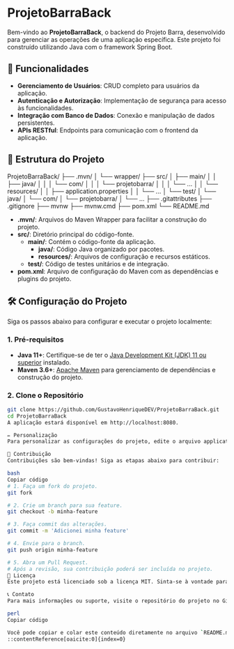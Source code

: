 # ProjetoBarraBack

Bem-vindo ao **ProjetoBarraBack**, o backend do Projeto Barra, desenvolvido para gerenciar as operações de uma aplicação específica. Este projeto foi construído utilizando Java com o framework Spring Boot.

## 🚀 Funcionalidades

- **Gerenciamento de Usuários**: CRUD completo para usuários da aplicação.
- **Autenticação e Autorização**: Implementação de segurança para acesso às funcionalidades.
- **Integração com Banco de Dados**: Conexão e manipulação de dados persistentes.
- **APIs RESTful**: Endpoints para comunicação com o frontend da aplicação.

## 📂 Estrutura do Projeto
ProjetoBarraBack/ ├── .mvn/ │ └── wrapper/ ├── src/ │ ├── main/ │ │ ├── java/ │ │ │ └── com/ │ │ │ └── projetobarra/ │ │ │ └── ... │ │ └── resources/ │ │ ├── application.properties │ │ └── ... │ └── test/ │ └── java/ │ └── com/ │ └── projetobarra/ │ └── ... ├── .gitattributes ├── .gitignore ├── mvnw ├── mvnw.cmd ├── pom.xml └── README.md


- **.mvn/**: Arquivos do Maven Wrapper para facilitar a construção do projeto.
- **src/**: Diretório principal do código-fonte.
  - **main/**: Contém o código-fonte da aplicação.
    - **java/**: Código Java organizado por pacotes.
    - **resources/**: Arquivos de configuração e recursos estáticos.
  - **test/**: Código de testes unitários e de integração.
- **pom.xml**: Arquivo de configuração do Maven com as dependências e plugins do projeto.

## 🛠️ Configuração do Projeto

Siga os passos abaixo para configurar e executar o projeto localmente:

### 1. Pré-requisitos

- **Java 11+**: Certifique-se de ter o [Java Development Kit (JDK) 11 ou superior](https://www.oracle.com/java/technologies/javase-jdk11-downloads.html) instalado.
- **Maven 3.6+**: [Apache Maven](https://maven.apache.org/download.cgi) para gerenciamento de dependências e construção do projeto.

### 2. Clone o Repositório

```bash
git clone https://github.com/GustavoHenriqueDEV/ProjetoBarraBack.git
cd ProjetoBarraBack
A aplicação estará disponível em http://localhost:8080.

✏️ Personalização
Para personalizar as configurações do projeto, edite o arquivo application.properties conforme necessário. Consulte a Documentação do Spring Boot para mais detalhes.

🤝 Contribuição
Contribuições são bem-vindas! Siga as etapas abaixo para contribuir:

bash
Copiar código
# 1. Faça um fork do projeto.
git fork

# 2. Crie um branch para sua feature.
git checkout -b minha-feature

# 3. Faça commit das alterações.
git commit -m 'Adicionei minha feature'

# 4. Envie para o branch.
git push origin minha-feature

# 5. Abra um Pull Request.
# Após a revisão, sua contribuição poderá ser incluída no projeto.
📄 Licença
Este projeto está licenciado sob a licença MIT. Sinta-se à vontade para usá-lo e modificá-lo conforme necessário.

📞 Contato
Para mais informações ou suporte, visite o repositório do projeto no GitHub: ProjetoBarraBack.

perl
Copiar código

Você pode copiar e colar este conteúdo diretamente no arquivo `README.md` do seu repositório. Se precisar de ajustes ou adicionar seções extras, estou à disposição para ajudar! 😊
::contentReference[oaicite:0]{index=0}
